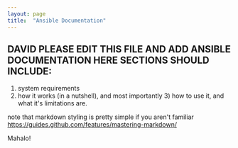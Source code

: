 ```yaml
---
layout: page
title:  "Ansible Documentation"
---
```




## DAVID  PLEASE EDIT THIS FILE AND ADD ANSIBLE DOCUMENTATION HERE SECTIONS SHOULD INCLUDE: 

1) system requirements 
2) how it works (in a nutshell), 
and most importantly 3) how to use it, and what it's limitations are.


note that markdown styling is pretty simple if you aren't familiar https://guides.github.com/features/mastering-markdown/

Mahalo!
